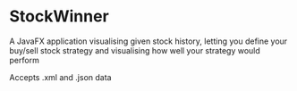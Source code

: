 # StockWinner

A JavaFX application visualising given stock history, letting you define your buy/sell stock strategy and visualising how well your strategy would perform

Accepts .xml and .json data
